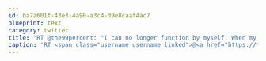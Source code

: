 ```yaml
---
id: ba7a601f-43e3-4a90-a3c4-d9e8caaf4ac7
blueprint: text
category: twitter
title: 'RT @the99percent: "I can no longer function by myself. When my smartphone becomes stupid, I too become stupid." http://cot.ag/i1AjA5'
caption: 'RT <span class="username username_linked">@<a href="https://twitter.com/the99percent" title="Behance&#039;s 99U">the99percent</a></span>: "I can no longer function by myself. When my smartphone becomes stupid, I too become stupid." http://cot.ag/i1AjA5'
---
```

